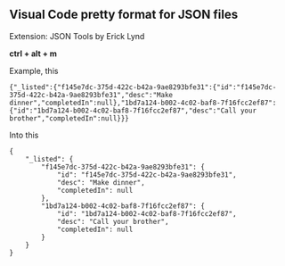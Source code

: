 ## Visual Code pretty format for JSON files

Extension: JSON Tools by Erick Lynd

**ctrl + alt + m**

Example, this 

```
{"_listed":{"f145e7dc-375d-422c-b42a-9ae8293bfe31":{"id":"f145e7dc-375d-422c-b42a-9ae8293bfe31","desc":"Make dinner","completedIn":null},"1bd7a124-b002-4c02-baf8-7f16fcc2ef87":{"id":"1bd7a124-b002-4c02-baf8-7f16fcc2ef87","desc":"Call your brother","completedIn":null}}}
```
Into this

```
{
    "_listed": {
        "f145e7dc-375d-422c-b42a-9ae8293bfe31": {
            "id": "f145e7dc-375d-422c-b42a-9ae8293bfe31",
            "desc": "Make dinner",
            "completedIn": null
        },
        "1bd7a124-b002-4c02-baf8-7f16fcc2ef87": {
            "id": "1bd7a124-b002-4c02-baf8-7f16fcc2ef87",
            "desc": "Call your brother",
            "completedIn": null
        }
    }
}

```